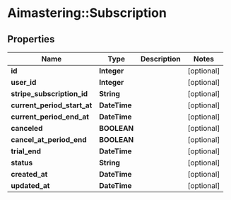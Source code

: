 # Aimastering::Subscription

## Properties
Name | Type | Description | Notes
------------ | ------------- | ------------- | -------------
**id** | **Integer** |  | [optional] 
**user_id** | **Integer** |  | [optional] 
**stripe_subscription_id** | **String** |  | [optional] 
**current_period_start_at** | **DateTime** |  | [optional] 
**current_period_end_at** | **DateTime** |  | [optional] 
**canceled** | **BOOLEAN** |  | [optional] 
**cancel_at_period_end** | **BOOLEAN** |  | [optional] 
**trial_end** | **DateTime** |  | [optional] 
**status** | **String** |  | [optional] 
**created_at** | **DateTime** |  | [optional] 
**updated_at** | **DateTime** |  | [optional] 


